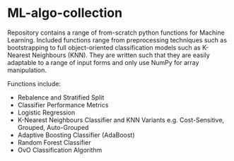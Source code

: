 # ML-algo-collection
Repository contains a range of from-scratch python functions for Machine Learning. Included functions range from preprocessing techniques such as bootstrapping to full object-oriented classification models such as K-Nearest Neighbours (KNN). They are written such that they are easily adaptable to a range of input forms and only use NumPy for array manipulation.

Functions include:
- Rebalence and Stratified Split
- Classifier Performance Metrics 
- Logistic Regression
- K-Nearest Neighbours Classifier and KNN Variants e.g. Cost-Sensitive, Grouped, Auto-Grouped
- Adaptive Boosting Classifier (AdaBoost)
- Random Forest Classifier
- OvO Classification Algorithm
